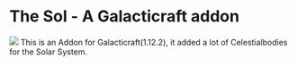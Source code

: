 # The Sol - A Galacticraft addon
[![](http://cf.way2muchnoise.eu/510045.svg)](https://minecraft.curseforge.com/projects/extraplanets)
This is an Addon for Galacticraft(1.12.2), it added a lot of Celestialbodies for the Solar System.
